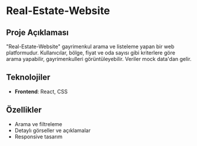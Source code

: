 # Real-Estate-Website

## Proje Açıklaması
"Real-Estate-Website" gayrimenkul arama ve listeleme yapan bir web platformudur. Kullanıcılar, bölge, fiyat ve oda sayısı gibi kriterlere göre arama yapabilir, gayrimenkulleri görüntüleyebilir. Veriler mock data'dan gelir.

## Teknolojiler
- **Frontend**: React, CSS

## Özellikler
- Arama ve filtreleme
- Detaylı görseller ve açıklamalar
- Responsive tasarım

